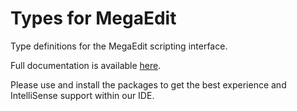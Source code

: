 # Types for MegaEdit

Type definitions for the MegaEdit scripting interface.

Full documentation is available [here](https://infigo-official.github.io/types-for-megaedit/).

Please use and install the packages to get the best experience and IntelliSense support within our IDE.